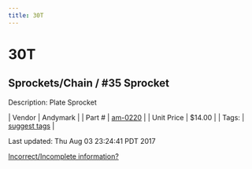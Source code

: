 ```yaml
---
title: 30T
---
```


# 30T
## Sprockets/Chain / #35 Sprocket
Description: 	Plate Sprocket 

| Vendor | Andymark | 
| Part # | [am-0220](http://www.andymark.com/Sprocket-p/am-0220.htm) | 
| Unit Price | $14.00 | 
| Tags: | [suggest tags](https://docs.google.com/forms/d/e/1FAIpQLSeWyY8v3RgOty-MyWmh9U0iivNYN_molChYyS-0U-o-kOAv_g/viewform) | 

Last updated: Thu Aug 03 23:24:41 PDT 2017

 [Incorrect/Incomplete information?](https://docs.google.com/forms/d/e/1FAIpQLSeWyY8v3RgOty-MyWmh9U0iivNYN_molChYyS-0U-o-kOAv_g/viewform)